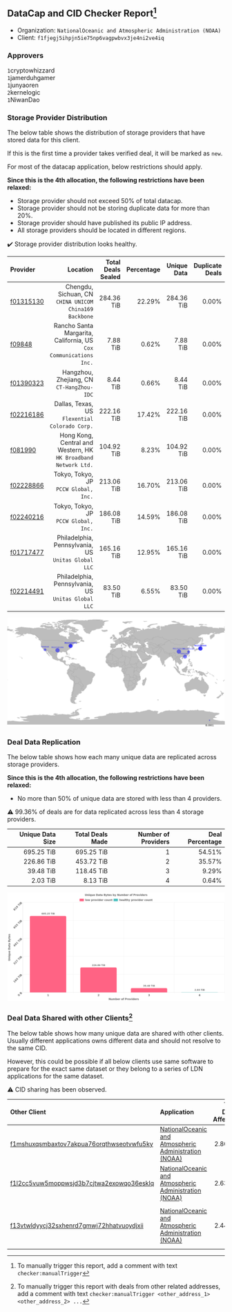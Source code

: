 ## DataCap and CID Checker Report[^1]
 - Organization: `NationalOceanic and Atmospheric Administration (NOAA)`
 - Client: `f1fjegj5ihpjn5ie75np6vagpwbvx3je4ni2ve4iq`
### Approvers
`1`cryptowhizzard<br/>`1`jamerduhgamer<br/>`1`junyaoren<br/>`2`kernelogic<br/>`1`NiwanDao

### Storage Provider Distribution
The below table shows the distribution of storage providers that have stored data for this client.

If this is the first time a provider takes verified deal, it will be marked as `new`.

For most of the datacap application, below restrictions should apply.

**Since this is the 4th allocation, the following restrictions have been relaxed:**
 - Storage provider should not exceed 50% of total datacap.
 - Storage provider should not be storing duplicate data for more than 20%.
 - Storage provider should have published its public IP address.
 - All storage providers should be located in different regions.

✔️ Storage provider distribution looks healthy.

| Provider                                              |                                                             Location | Total Deals Sealed | Percentage | Unique Data | Duplicate Deals |
| :---------------------------------------------------- | -------------------------------------------------------------------: | -----------------: | ---------: | ----------: | --------------: |
| [f01315130](https://filfox.info/en/address/f01315130) |            Chengdu, Sichuan, CN<br/>`CHINA UNICOM China169 Backbone` |         284.36 TiB |     22.29% |  284.36 TiB |           0.00% |
| [f09848](https://filfox.info/en/address/f09848)       | Rancho Santa Margarita, California, US<br/>`Cox Communications Inc.` |           7.88 TiB |      0.62% |    7.88 TiB |           0.00% |
| [f01390323](https://filfox.info/en/address/f01390323) |                         Hangzhou, Zhejiang, CN<br/>`CT-HangZhou-IDC` |           8.44 TiB |      0.66% |    8.44 TiB |           0.00% |
| [f02216186](https://filfox.info/en/address/f02216186) |                    Dallas, Texas, US<br/>`Flexential Colorado Corp.` |         222.16 TiB |     17.42% |  222.16 TiB |           0.00% |
| [f081990](https://filfox.info/en/address/f081990)     |   Hong Kong, Central and Western, HK<br/>`HK Broadband Network Ltd.` |         104.92 TiB |      8.23% |  104.92 TiB |           0.00% |
| [f02228866](https://filfox.info/en/address/f02228866) |                             Tokyo, Tokyo, JP<br/>`PCCW Global, Inc.` |         213.06 TiB |     16.70% |  213.06 TiB |           0.00% |
| [f02240216](https://filfox.info/en/address/f02240216) |                             Tokyo, Tokyo, JP<br/>`PCCW Global, Inc.` |         186.08 TiB |     14.59% |  186.08 TiB |           0.00% |
| [f01717477](https://filfox.info/en/address/f01717477) |               Philadelphia, Pennsylvania, US<br/>`Unitas Global LLC` |         165.16 TiB |     12.95% |  165.16 TiB |           0.00% |
| [f02214491](https://filfox.info/en/address/f02214491) |               Philadelphia, Pennsylvania, US<br/>`Unitas Global LLC` |          83.50 TiB |      6.55% |   83.50 TiB |           0.00% |

<img src="https://raw.githubusercontent.com/data-preservation-programs/filplus-checker-assets/main/filecoin-project/filecoin-plus-large-datasets/issues/2087/1692961008880.png"/>

### Deal Data Replication
The below table shows how each many unique data are replicated across storage providers.


**Since this is the 4th allocation, the following restrictions have been relaxed:**
- No more than 50% of unique data are stored with less than 4 providers.

⚠️ 99.36% of deals are for data replicated across less than 4 storage providers.

| Unique Data Size | Total Deals Made | Number of Providers | Deal Percentage |
| ---------------: | ---------------: | ------------------: | --------------: |
|       695.25 TiB |       695.25 TiB |                   1 |          54.51% |
|       226.86 TiB |       453.72 TiB |                   2 |          35.57% |
|        39.48 TiB |       118.45 TiB |                   3 |           9.29% |
|         2.03 TiB |         8.13 TiB |                   4 |           0.64% |

<img src="https://raw.githubusercontent.com/data-preservation-programs/filplus-checker-assets/main/filecoin-project/filecoin-plus-large-datasets/issues/2087/1692961009649.png"/>

### Deal Data Shared with other Clients[^3]
The below table shows how many unique data are shared with other clients.
Usually different applications owns different data and should not resolve to the same CID.

However, this could be possible if all below clients use same software to prepare for the exact same dataset or they belong to a series of LDN applications for the same dataset.

⚠️ CID sharing has been observed.

| Other Client                                                                                                          | Application                                                                                                                             | Total Deals Affected | Unique CIDs | Approvers                                                                                                  |
| :-------------------------------------------------------------------------------------------------------------------- | :-------------------------------------------------------------------------------------------------------------------------------------- | -------------------: | ----------: | :--------------------------------------------------------------------------------------------------------- |
| [f1mshuxqsmbaxtov7akpua76orqthwseotvwfu5ky](https://filfox.info/en/address/f1mshuxqsmbaxtov7akpua76orqthwseotvwfu5ky) | [NationalOceanic and Atmospheric Administration \(NOAA\)](https://github.com/filecoin-project/filecoin-plus-large-datasets/issues/1682) |             2.80 PiB |      33,146 | `1`cryptowhizzard<br/>`2`flyworker<br/>`3`kernelogic<br/>`1`liyunzhi-666<br/>`3`NiwanDao                   |
| [f1l2cc5vuw5moppwsjd3b7cjtwa2exowqo36esklq](https://filfox.info/en/address/f1l2cc5vuw5moppwsjd3b7cjtwa2exowqo36esklq) | [NationalOceanic and Atmospheric Administration \(NOAA\)](https://github.com/filecoin-project/filecoin-plus-large-datasets/issues/1955) |             2.63 PiB |      30,766 | `3`cryptowhizzard<br/>`1`flyworker<br/>`3`kernelogic<br/>`2`NiwanDao<br/>`1`TinySwitcher                   |
| [f13vtwldyycj32sxhenrd7gmwj72hhatvuoydjxii](https://filfox.info/en/address/f13vtwldyycj32sxhenrd7gmwj72hhatvuoydjxii) | [NationalOceanic and Atmospheric Administration \(NOAA\)](https://github.com/filecoin-project/filecoin-plus-large-datasets/issues/1483) |             2.44 PiB |      28,215 | `2`cryptowhizzard<br/>`2`flyworker<br/>`1`herrehesse<br/>`3`kernelogic<br/>`1`liyunzhi-666<br/>`3`NiwanDao |

[^1]: To manually trigger this report, add a comment with text `checker:manualTrigger`

[^2]: Deals from those addresses are combined into this report as they are specified with `checker:manualTrigger`

[^3]: To manually trigger this report with deals from other related addresses, add a comment with text `checker:manualTrigger <other_address_1> <other_address_2> ...`
